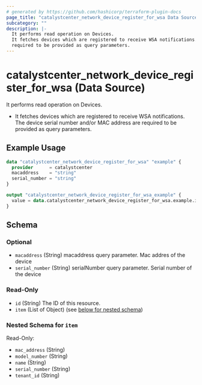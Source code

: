 ```yaml
---
# generated by https://github.com/hashicorp/terraform-plugin-docs
page_title: "catalystcenter_network_device_register_for_wsa Data Source - terraform-provider-catalystcenter"
subcategory: ""
description: |-
  It performs read operation on Devices.
  It fetches devices which are registered to receive WSA notifications. The device serial number and/or MAC address are
  required to be provided as query parameters.
---
```


# catalystcenter_network_device_register_for_wsa (Data Source)

It performs read operation on Devices.

- It fetches devices which are registered to receive WSA notifications. The device serial number and/or MAC address are
required to be provided as query parameters.

## Example Usage

```terraform
data "catalystcenter_network_device_register_for_wsa" "example" {
  provider      = catalystcenter
  macaddress    = "string"
  serial_number = "string"
}

output "catalystcenter_network_device_register_for_wsa_example" {
  value = data.catalystcenter_network_device_register_for_wsa.example.item
}
```

<!-- schema generated by tfplugindocs -->
## Schema

### Optional

- `macaddress` (String) macaddress query parameter. Mac addres of the device
- `serial_number` (String) serialNumber query parameter. Serial number of the device

### Read-Only

- `id` (String) The ID of this resource.
- `item` (List of Object) (see [below for nested schema](#nestedatt--item))

<a id="nestedatt--item"></a>
### Nested Schema for `item`

Read-Only:

- `mac_address` (String)
- `model_number` (String)
- `name` (String)
- `serial_number` (String)
- `tenant_id` (String)
